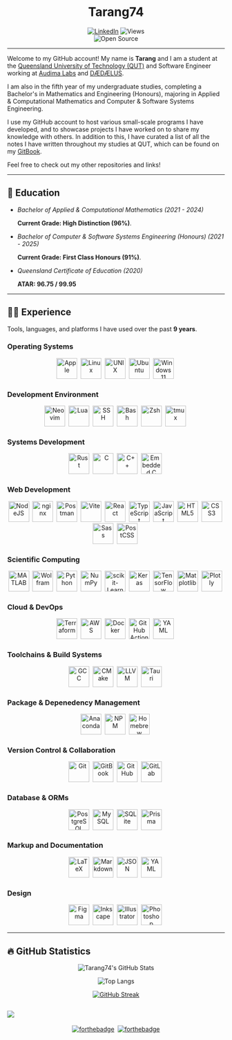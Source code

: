 <h1 align="center">Tarang74</h1>
<div align="center">
    <a href="https://linkedin.com/in/tarang-janawalkar/"><img src="https://img.shields.io/badge/LinkedIn-blue.svg?style=for-the-badge&logo=linkedin&logoColor=white" alt="LinkedIn"/></a>
    <img src="https://komarev.com/ghpvc/?username=Tarang74&style=for-the-badge&color=red" alt="Views"/>
</div>
<div align="center">
    <img src="https://forthebadge.com/images/badges/open-source.svg" alt="Open Source"/>
</div>

---

Welcome to my GitHub account! My name is **Tarang** and I am a student at the [Queensland University of Technology (QUT)](https://qut.edu.au/) and Software Engineer working at [Audima Labs](https://audima.com.au/) and [DÆDÆLUS](https://daedaelus.com).

I am also in the fifth year of my undergraduate studies, completing a Bachelor's in Mathematics and Engineering (Honours), majoring in Applied & Computational Mathematics and Computer & Software Systems Engineering.

I use my GitHub account to host various small-scale programs I have developed, and to showcase projects I have worked on to share my knowledge with others. In addition to this, I have curated a list of all the notes I have written throughout my studies at QUT, which can be found on my [GitBook](https://tarang74.gitbook.io/qut-notes?utm_source=github&utm_medium=social&utm_campaign=profile_link).

Feel free to check out my other repositories and links!

---

## :book: Education

- *Bachelor of Applied & Computational Mathematics (2021 - 2024)*
  
    **Current Grade: High Distinction (96%)**.

- *Bachelor of Computer & Software Systems Engineering (Honours) (2021 - 2025)*

    **Current Grade: First Class Honours (91%)**.

- *Queensland Certificate of Education (2020)*

    **ATAR: 96.75 / 99.95**

---

## :man_technologist: Experience

Tools, languages, and platforms I have used over the past **9 years**.

### Operating Systems

<div align="center">
    <img src="https://cdn.jsdelivr.net/gh/devicons/devicon@latest/icons/apple/apple-original.svg" alt="Apple" height="48rem" />&nbsp;
    <img src="https://cdn.jsdelivr.net/gh/devicons/devicon@latest/icons/linux/linux-original.svg" alt="Linux" height="48rem" />&nbsp;
    <img src="https://cdn.jsdelivr.net/gh/devicons/devicon@latest/icons/unix/unix-original.svg" alt="UNIX" height="48rem" />&nbsp;
    <img src="https://cdn.jsdelivr.net/gh/devicons/devicon@latest/icons/ubuntu/ubuntu-original.svg" alt="Ubuntu" height="48rem" />&nbsp;
    <img src="https://cdn.jsdelivr.net/gh/devicons/devicon@latest/icons/windows11/windows11-original.svg" alt="Windows 11" height="48rem" />&nbsp;
</div>

### Development Environment

<div align="center">
    <img src="https://cdn.jsdelivr.net/gh/devicons/devicon@latest/icons/neovim/neovim-original.svg" alt="Neovim", height="48rem" />&nbsp;
    <img src="https://cdn.jsdelivr.net/gh/devicons/devicon@latest/icons/lua/lua-original.svg" alt="Lua" height="48rem" />&nbsp;
    <img src="https://cdn.jsdelivr.net/gh/devicons/devicon@latest/icons/ssh/ssh-original.svg" alt="SSH" height="48rem" />&nbsp;
    <img src="https://cdn.jsdelivr.net/gh/devicons/devicon@latest/icons/bash/bash-original.svg" alt="Bash", height="48rem" />&nbsp;
    <img src="https://cdn.jsdelivr.net/gh/devicons/devicon@latest/icons/zsh/zsh-original.svg" alt="Zsh" height="48rem" />&nbsp;
    <img src="https://cdn.jsdelivr.net/gh/devicons/devicon@latest/icons/tmux/tmux-original.svg" alt="tmux" height="48rem" />&nbsp;
</div>

### Systems Development

<div align="center"> 
    <img src="https://cdn.jsdelivr.net/gh/devicons/devicon@latest/icons/rust/rust-original.svg" alt="Rust" height="48rem" />&nbsp; 
    <img src="https://cdn.jsdelivr.net/gh/devicons/devicon@latest/icons/c/c-original.svg" alt="C" height="48rem" />&nbsp;
    <img src="https://cdn.jsdelivr.net/gh/devicons/devicon@latest/icons/cplusplus/cplusplus-original.svg" alt="C++" height="48rem" />&nbsp;
    <img src="https://cdn.jsdelivr.net/gh/devicons/devicon@latest/icons/embeddedc/embeddedc-original.svg" alt="Embedded C" height="48rem" />&nbsp;
</div>

### Web Development

<div align="center">
    <img src="https://cdn.jsdelivr.net/gh/devicons/devicon@latest/icons/nodejs/nodejs-original.svg" alt="NodeJS" height="48rem" />&nbsp;
    <img src="https://cdn.jsdelivr.net/gh/devicons/devicon@latest/icons/nginx/nginx-original.svg" alt="nginx" height="48rem" />&nbsp;
    <img src="https://cdn.jsdelivr.net/gh/devicons/devicon@latest/icons/postman/postman-original.svg" alt="Postman" height="48rem" />&nbsp;
    <img src="https://cdn.jsdelivr.net/gh/devicons/devicon@latest/icons/vite/vite-original.svg" alt="Vite" height="48rem" />&nbsp;
    <img src="https://cdn.jsdelivr.net/gh/devicons/devicon@latest/icons/react/react-original.svg" alt="React" height="48rem" />&nbsp;
    <img src="https://cdn.jsdelivr.net/gh/devicons/devicon@latest/icons/typescript/typescript-original.svg" alt="TypeScript" height="48rem" />&nbsp;
    <img src="https://cdn.jsdelivr.net/gh/devicons/devicon@latest/icons/javascript/javascript-original.svg" alt="JavaScript" height="48rem" />&nbsp;
    <img src="https://cdn.jsdelivr.net/gh/devicons/devicon@latest/icons/html5/html5-original.svg" alt="HTML5" height="48rem" />&nbsp;
    <img src="https://cdn.jsdelivr.net/gh/devicons/devicon@latest/icons/css3/css3-original.svg" alt="CSS3" height="48rem" />&nbsp;
    <img src="https://cdn.jsdelivr.net/gh/devicons/devicon@latest/icons/sass/sass-original.svg" alt="Sass" height="48rem" />&nbsp;
    <img src="https://cdn.jsdelivr.net/gh/devicons/devicon@latest/icons/postcss/postcss-original.svg" alt="PostCSS" height="48rem" />&nbsp;
</div>

### Scientific Computing

<div align="center">
    <img src="https://cdn.jsdelivr.net/gh/devicons/devicon@latest/icons/matlab/matlab-original.svg" alt="MATLAB" height="48rem" />&nbsp;
    <img src="https://cdn.jsdelivr.net/gh/devicons/devicon@latest/icons/wolfram/wolfram-original.svg" alt="Wolfram" height="48rem" />&nbsp;
    <img src="https://cdn.jsdelivr.net/gh/devicons/devicon@latest/icons/python/python-original.svg" alt="Python" height="48rem" />&nbsp;
    <img src="https://cdn.jsdelivr.net/gh/devicons/devicon@latest/icons/numpy/numpy-original.svg" alt="NumPy" height="48rem" />&nbsp;
    <img src="https://cdn.jsdelivr.net/gh/devicons/devicon@latest/icons/scikitlearn/scikitlearn-original.svg" alt="scikit-Learn" height="48rem" />&nbsp;
    <img src="https://cdn.jsdelivr.net/gh/devicons/devicon@latest/icons/keras/keras-original.svg" alt="Keras" height="48rem" />&nbsp;
    <img src="https://cdn.jsdelivr.net/gh/devicons/devicon@latest/icons/tensorflow/tensorflow-original.svg" alt="TensorFlow" height="48rem" />&nbsp;
    <img src="https://cdn.jsdelivr.net/gh/devicons/devicon@latest/icons/matplotlib/matplotlib-original.svg" alt="Matplotlib" height="48rem" />&nbsp;
    <img src="https://cdn.jsdelivr.net/gh/devicons/devicon@latest/icons/plotly/plotly-original.svg" alt="Plotly" height="48rem" />&nbsp;
</div>

### Cloud & DevOps

<div align="center">
    <img src="https://cdn.jsdelivr.net/gh/devicons/devicon@latest/icons/terraform/terraform-original.svg" alt="Terraform" height="48rem" />&nbsp;
    <img src="https://cdn.jsdelivr.net/gh/devicons/devicon@latest/icons/amazonwebservices/amazonwebservices-original-wordmark.svg" alt="AWS", height="48rem" />&nbsp;
    <img src="https://cdn.jsdelivr.net/gh/devicons/devicon@latest/icons/docker/docker-original.svg" alt="Docker" height="48rem" />&nbsp;
    <img src="https://cdn.jsdelivr.net/gh/devicons/devicon@latest/icons/githubactions/githubactions-original.svg" alt="GitHub Actions" height="48rem" />&nbsp;
    <img src="https://cdn.jsdelivr.net/gh/devicons/devicon@latest/icons/yaml/yaml-original.svg" alt="YAML" height="48rem" />&nbsp;
</div>

### Toolchains & Build Systems

<div align="center">
    <img src="https://cdn.jsdelivr.net/gh/devicons/devicon@latest/icons/gcc/gcc-original.svg" alt="GCC" height="48rem" />&nbsp;
    <img src="https://cdn.jsdelivr.net/gh/devicons/devicon@latest/icons/cmake/cmake-original.svg" alt="CMake" height="48rem" />&nbsp;
    <img src="https://cdn.jsdelivr.net/gh/devicons/devicon@latest/icons/llvm/llvm-original.svg" alt="LLVM" height="48rem" />&nbsp;
    <img src="https://cdn.jsdelivr.net/gh/devicons/devicon@latest/icons/tauri/tauri-original.svg" alt="Tauri" height="48rem" />&nbsp;
</div>

### Package & Depenedency Management

<div align="center">
    <img src="https://cdn.jsdelivr.net/gh/devicons/devicon@latest/icons/anaconda/anaconda-original.svg" alt="Anaconda", height="48rem" />&nbsp;
    <img src="https://cdn.jsdelivr.net/gh/devicons/devicon@latest/icons/npm/npm-original.svg" alt="NPM" height="48rem" />&nbsp;
    <img src="https://cdn.jsdelivr.net/gh/devicons/devicon@latest/icons/homebrew/homebrew-original.svg" alt="Homebrew" height="48rem" />&nbsp;
</div>

### Version Control & Collaboration

<div align="center">
    <img src="https://cdn.jsdelivr.net/gh/devicons/devicon@latest/icons/git/git-original.svg" alt="Git" height="48rem"/>&nbsp;
    <img src="https://cdn.jsdelivr.net/gh/devicons/devicon@latest/icons/gitbook/gitbook-original.svg" alt="GitBook" height="48rem"/>&nbsp;
    <img src="https://cdn.jsdelivr.net/gh/devicons/devicon@latest/icons/github/github-original.svg" alt="GitHub" height="48rem"/>&nbsp;
    <img src="https://cdn.jsdelivr.net/gh/devicons/devicon@latest/icons/gitlab/gitlab-original.svg" alt="GitLab" height="48rem"/>&nbsp;
</div>

### Database & ORMs

<div align="center">
    <img src="https://cdn.jsdelivr.net/gh/devicons/devicon@latest/icons/postgresql/postgresql-original.svg" alt="PostgreSQL" height="48rem" />&nbsp;
    <img src="https://cdn.jsdelivr.net/gh/devicons/devicon@latest/icons/mysql/mysql-original.svg" alt="MySQL" height="48rem" />&nbsp;
    <img src="https://cdn.jsdelivr.net/gh/devicons/devicon@latest/icons/sqlite/sqlite-original.svg" alt="SQLite" height="48rem" />&nbsp;
    <img src="https://cdn.jsdelivr.net/gh/devicons/devicon@latest/icons/prisma/prisma-original.svg" alt="Prisma" height="48rem" />&nbsp;
</div>

### Markup and Documentation

<div align="center">
    <img src="https://cdn.jsdelivr.net/gh/devicons/devicon@latest/icons/latex/latex-original.svg" alt="LaTeX" height="48rem" />&nbsp;
    <img src="https://cdn.jsdelivr.net/gh/devicons/devicon@latest/icons/markdown/markdown-original.svg" alt="Markdown" height="48rem" />&nbsp;
    <img src="https://cdn.jsdelivr.net/gh/devicons/devicon@latest/icons/json/json-original.svg" alt="JSON" height="48rem" />&nbsp;
    <img src="https://cdn.jsdelivr.net/gh/devicons/devicon@latest/icons/yaml/yaml-original.svg" alt="YAML" height="48rem" />&nbsp;
</div>

### Design

<div align="center">
     <img src="https://cdn.jsdelivr.net/gh/devicons/devicon@latest/icons/figma/figma-original.svg" alt="Figma" height="48rem" />&nbsp;
    <img src="https://cdn.jsdelivr.net/gh/devicons/devicon@latest/icons/inkscape/inkscape-original.svg" alt="Inkscape" height="48rem" />&nbsp;
    <img src="https://cdn.jsdelivr.net/gh/devicons/devicon@latest/icons/illustrator/illustrator-original.svg" alt="Illustrator" height="48rem" />&nbsp;
    <img src="https://cdn.jsdelivr.net/gh/devicons/devicon@latest/icons/photoshop/photoshop-original.svg" alt="Photoshop" height="48rem" />&nbsp;
</div>
    
---

## :fire: GitHub Statistics

<div align="center">

![Tarang74's GitHub Stats](https://github-readme-stats.vercel.app/api?username=Tarang74&show_icons=true&count_private=true&theme=tokyonight)

![Top Langs](https://github-readme-stats.vercel.app/api/top-langs/?username=Tarang74&hide=css,php&langs_count=6&layout=compact&theme=tokyonight)

[![GitHub Streak](http://github-readme-streak-stats.herokuapp.com?user=Tarang74&theme=tokyonight)](https://git.io/streak-stats)

</div>

![](https://hit.yhype.me/github/profile?user_id=31427635)
---

<div align="center">
    
[![forthebadge](https://forthebadge.com/images/badges/made-with-markdown.svg)](https://forthebadge.com)&nbsp;
[![forthebadge](https://forthebadge.com/images/badges/powered-by-overtime.svg)](https://forthebadge.com)

</div>

